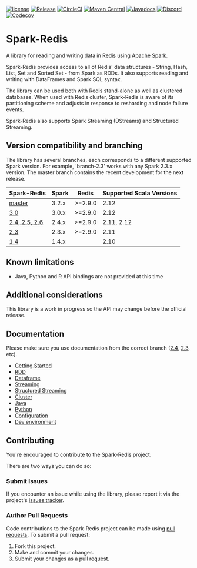[![license](https://img.shields.io/github/license/RedisLabs/spark-redis.svg)](https://github.com/RedisLabs/spark-redis)
[![Release](https://img.shields.io/github/release/RedisLabs/spark-redis.svg?sort=semver)](https://github.com/RedisLabs/spark-redis/releases/latest)
[![CircleCI](https://circleci.com/gh/RedisLabs/spark-redis/tree/master.svg?style=svg)](https://circleci.com/gh/RedisLabs/spark-redis/tree/master)
[![Maven Central](https://maven-badges.herokuapp.com/maven-central/com.redislabs/spark-redis_2.12/badge.svg)](https://maven-badges.herokuapp.com/maven-central/com.redislabs/spark-redis_2.12)
[![Javadocs](https://www.javadoc.io/badge/com.redislabs/spark-redis_2.12.svg)](https://www.javadoc.io/doc/com.redislabs/spark-redis_2.12)
[![Discord](https://img.shields.io/discord/697882427875393627?style=flat-square)](https://discord.gg/Bjt6TcgV)
[![Codecov](https://codecov.io/gh/RedisLabs/spark-redis/branch/master/graph/badge.svg)](https://codecov.io/gh/RedisLabs/spark-redis)

# Spark-Redis
A library for reading and writing data in [Redis](http://redis.io) using [Apache Spark](http://spark.apache.org/).

Spark-Redis provides access to all of Redis' data structures - String, Hash, List, Set and Sorted Set - from Spark as RDDs. It also supports reading and writing with DataFrames and Spark SQL syntax.

The library can be used both with Redis stand-alone as well as clustered databases. When used with Redis cluster, Spark-Redis is aware of its partitioning scheme and adjusts in response to resharding and node failure events.

Spark-Redis also supports Spark Streaming (DStreams) and Structured Streaming.

## Version compatibility and branching

The library has several branches, each corresponds to a different supported Spark version. For example, 'branch-2.3' works with any Spark 2.3.x version.
The master branch contains the recent development for the next release.

| Spark-Redis                                                               | Spark | Redis            | Supported Scala Versions | 
|---------------------------------------------------------------------------|-------| ---------------- | ------------------------ |
| [master](https://github.com/RedisLabs/spark-redis/)                       | 3.2.x | >=2.9.0          | 2.12                     | 
| [3.0](https://github.com/RedisLabs/spark-redis/tree/branch-3.0)           | 3.0.x | >=2.9.0          | 2.12                     | 
| [2.4, 2.5, 2.6](https://github.com/RedisLabs/spark-redis/tree/branch-2.4) | 2.4.x | >=2.9.0          | 2.11, 2.12               | 
| [2.3](https://github.com/RedisLabs/spark-redis/tree/branch-2.3)           | 2.3.x | >=2.9.0          | 2.11                     | 
| [1.4](https://github.com/RedisLabs/spark-redis/tree/branch-1.4)           | 1.4.x |                  | 2.10                     | 


## Known limitations

* Java, Python and R API bindings are not provided at this time

## Additional considerations
This library is a work in progress so the API may change before the official release.

## Documentation

Please make sure you use documentation from the correct branch ([2.4](https://github.com/RedisLabs/spark-redis/tree/branch-2.4#documentation), [2.3](https://github.com/RedisLabs/spark-redis/tree/branch-2.3#documentation), etc). 

  - [Getting Started](doc/getting-started.md)
  - [RDD](doc/rdd.md)
  - [Dataframe](doc/dataframe.md)
  - [Streaming](doc/streaming.md)
  - [Structured Streaming](doc/structured-streaming.md)
  - [Cluster](doc/cluster.md)
  - [Java](doc/java.md)
  - [Python](doc/python.md)
  - [Configuration](doc/configuration.md)
  - [Dev environment](doc/dev.md)

## Contributing

You're encouraged to contribute to the Spark-Redis project. 

There are two ways you can do so:

### Submit Issues

If you encounter an issue while using the library, please report it via the project's [issues tracker](https://github.com/RedisLabs/spark-redis/issues).

### Author Pull Requests

Code contributions to the Spark-Redis project can be made using [pull requests](https://github.com/RedisLabs/spark-redis/pulls). To submit a pull request:

 1. Fork this project.
 2. Make and commit your changes.
 3. Submit your changes as a pull request.
